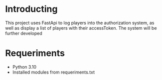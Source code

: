 # Introducting
This project uses FastApi to log players into the authorization system, as well as display a list of players with their accessToken. The system will be further developed
# Requeriments
* Python 3.10
* Installed modules from requeriments.txt
